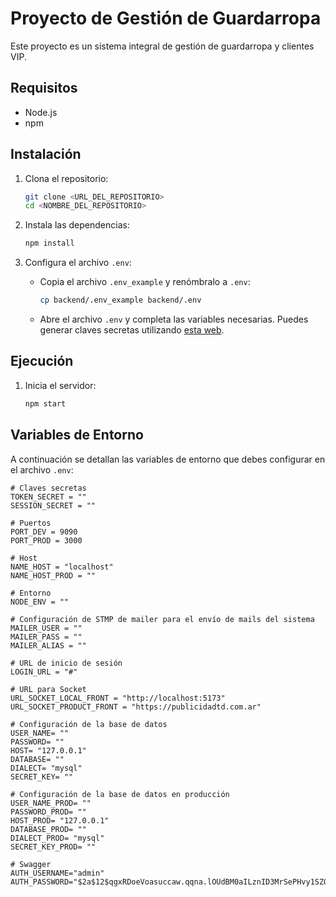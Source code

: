 # Proyecto de Gestión de Guardarropa

Este proyecto es un sistema integral de gestión de guardarropa y clientes VIP.

## Requisitos

- Node.js
- npm

## Instalación

1. Clona el repositorio:
    ```sh
    git clone <URL_DEL_REPOSITORIO>
    cd <NOMBRE_DEL_REPOSITORIO>
    ```

2. Instala las dependencias:
    ```sh
    npm install
    ```

3. Configura el archivo `.env`:
    - Copia el archivo `.env_example` y renómbralo a `.env`:
        ```sh
        cp backend/.env_example backend/.env
        ```

    - Abre el archivo `.env` y completa las variables necesarias. Puedes generar claves secretas utilizando [esta web](https://fgarcia93mdz.github.io/Generate_token_secret/).

## Ejecución

1. Inicia el servidor:
    ```sh
    npm start
    ```

## Variables de Entorno

A continuación se detallan las variables de entorno que debes configurar en el archivo `.env`:

```env
# Claves secretas
TOKEN_SECRET = ""
SESSION_SECRET = ""

# Puertos
PORT_DEV = 9090
PORT_PROD = 3000

# Host
NAME_HOST = "localhost"
NAME_HOST_PROD = ""

# Entorno
NODE_ENV = ""

# Configuración de STMP de mailer para el envío de mails del sistema
MAILER_USER = ""
MAILER_PASS = ""
MAILER_ALIAS = ""

# URL de inicio de sesión
LOGIN_URL = "#"

# URL para Socket
URL_SOCKET_LOCAL_FRONT = "http://localhost:5173"
URL_SOCKET_PRODUCT_FRONT = "https://publicidadtd.com.ar"

# Configuración de la base de datos
USER_NAME= ""
PASSWORD= ""
HOST= "127.0.0.1"
DATABASE= ""
DIALECT= "mysql"
SECRET_KEY= ""

# Configuración de la base de datos en producción
USER_NAME_PROD= ""
PASSWORD_PROD= ""
HOST_PROD= "127.0.0.1"
DATABASE_PROD= ""
DIALECT_PROD= "mysql"
SECRET_KEY_PROD= ""

# Swagger
AUTH_USERNAME="admin"
AUTH_PASSWORD="$2a$12$qgxRDoeVoasuccaw.qqna.lOUdBM0aILznID3MrSePHvy1SZO3Op."